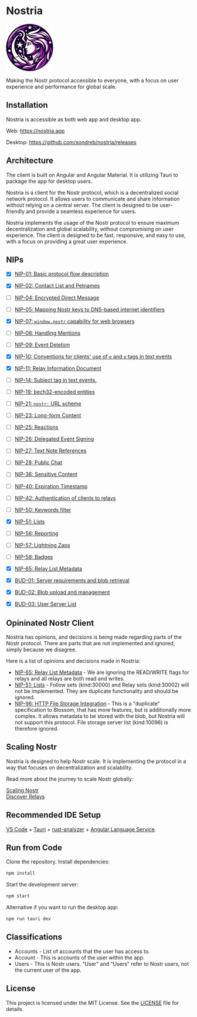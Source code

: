 # Nostria

<img src="public/icons/icon-128x128.png" alt="Nostria Logo" width="128" height="128">

Making the Nostr protocol accessible to everyone, with a focus on user experience and performance for global scale.

## Installation

Nostria is accessible as both web app and desktop app.

Web: https://nostria.app

Desktop: https://github.com/sondreb/nostria/releases

## Architecture

The client is built on Angular and Angular Material. It is utilizing Tauri to package the app for desktop users.

Nostria is a client for the Nostr protocol, which is a decentralized social network protocol. It allows users to communicate and share information without relying on a central server. The client is designed to be user-friendly and provide a seamless experience for users.

Nostria implements the usage of the Nostr protocol to ensure maximum decentralization and global scalability, without compromising on user experience. The client is designed to be fast, responsive, and easy to use, with a focus on providing a great user experience.

## NIPs

- [x] [NIP-01: Basic protocol flow description](https://github.com/nostr-protocol/nips/blob/master/01.md)
- [x] [NIP-02: Contact List and Petnames](https://github.com/nostr-protocol/nips/blob/master/02.md)
- [ ] [NIP-04: Encrypted Direct Message](https://github.com/nostr-protocol/nips/blob/master/04.md)
- [ ] [NIP-05: Mapping Nostr keys to DNS-based internet identifiers](https://github.com/nostr-protocol/nips/blob/master/05.md)
- [x] [NIP-07: `window.nostr` capability for web browsers](https://github.com/nostr-protocol/nips/blob/master/07.md)
- [ ] [NIP-08: Handling Mentions](https://github.com/nostr-protocol/nips/blob/master/08.md)
- [ ] [NIP-09: Event Deletion](https://github.com/nostr-protocol/nips/blob/master/09.md)
- [x] [NIP-10: Conventions for clients' use of `e` and `p` tags in text events](https://github.com/nostr-protocol/nips/blob/master/10.md)
- [x] [NIP-11: Relay Information Document](https://github.com/nostr-protocol/nips/blob/master/11.md)
- [ ] [NIP-14: Subject tag in text events.](https://github.com/nostr-protocol/nips/blob/master/14.md)
- [ ] [NIP-19: bech32-encoded entities](https://github.com/nostr-protocol/nips/blob/master/19.md)
- [ ] [NIP-21: `nostr:` URL scheme](https://github.com/nostr-protocol/nips/blob/master/21.md)
- [ ] [NIP-23: Long-form Content](https://github.com/nostr-protocol/nips/blob/master/23.md)
- [ ] [NIP-25: Reactions](https://github.com/nostr-protocol/nips/blob/master/25.md)
- [ ] [NIP-26: Delegated Event Signing](https://github.com/nostr-protocol/nips/blob/master/26.md)
- [ ] [NIP-27: Text Note References](https://github.com/nostr-protocol/nips/blob/master/27.md)
- [ ] [NIP-28: Public Chat](https://github.com/nostr-protocol/nips/blob/master/28.md)
- [ ] [NIP-36: Sensitive Content](https://github.com/nostr-protocol/nips/blob/master/36.md)
- [ ] [NIP-40: Expiration Timestamp](https://github.com/nostr-protocol/nips/blob/master/40.md)
- [ ] [NIP-42: Authentication of clients to relays](https://github.com/nostr-protocol/nips/blob/master/42.md)
- [ ] [NIP-50: Keywords filter](https://github.com/nostr-protocol/nips/blob/master/50.md)
- [x] [NIP-51: Lists](https://github.com/nostr-protocol/nips/blob/master/51.md)
- [ ] [NIP-56: Reporting](https://github.com/nostr-protocol/nips/blob/master/56.md)
- [ ] [NIP-57: Lightning Zaps](https://github.com/nostr-protocol/nips/blob/master/57.md)
- [ ] [NIP-58: Badges](https://github.com/nostr-protocol/nips/blob/master/58.md)
- [x] [NIP-65: Relay List Metadata](https://github.com/nostr-protocol/nips/blob/master/65.md)

- [x] [BUD-01: Server requirements and blob retrieval](https://github.com/hzrd149/blossom/blob/master/buds/01.md)
- [x] [BUD-02: Blob upload and management](https://github.com/hzrd149/blossom/blob/master/buds/02.md)
- [x] [BUD-03: User Server List](https://github.com/hzrd149/blossom/blob/master/buds/03.md)

## Opininated Nostr Client

Nostria has opinions, and decisions is being made regarding parts of the Nostr protocol. There are parts that are not implemented and ignored, simply because we disagree.

Here is a list of opinions and decisions made in Nostria:

- [NIP-65: Relay List Metadata](https://github.com/nostr-protocol/nips/blob/master/65.md) - We are ignoring the READ/WRITE flags for relays and all relays are both read and writes.
- [NIP-51: Lists](https://github.com/nostr-protocol/nips/blob/master/51.md) - Follow sets (kind:30000) and Relay sets (kind:30002) will not be implemented. They are duplicate functionality and should be ignored.
- [NIP-96: HTTP File Storage Integration](https://github.com/nostr-protocol/nips/blob/master/96.md) - This is a "duplicate" specification to Blossom, that has more features, but is additionally more complex. It allows metadata to be stored with the blob, but Nostria will not support this protocol. File storage server list (kind:10096) is therefore
ignored.

## Scaling Nostr

Nostria is designed to help Nostr scale. It is implementing the protocol in a way that focuses on decentralization and scalability.

Read more about the journey to scale Nostr globally:

[Scaling Nostr](https://medium.com/@sondreb/scaling-nostr-e50276774367)   
[Discover Relays](https://medium.com/@sondreb/discovery-relays-e2b0bd00feec)

## Recommended IDE Setup

[VS Code](https://code.visualstudio.com/) + [Tauri](https://marketplace.visualstudio.com/items?itemName=tauri-apps.tauri-vscode) + [rust-analyzer](https://marketplace.visualstudio.com/items?itemName=rust-lang.rust-analyzer) + [Angular Language Service](https://marketplace.visualstudio.com/items?itemName=Angular.ng-template).

## Run from Code

Clone the repository.
Install dependencies:
   ```bash
   npm install
   ```
Start the development server:
   ```bash
   npm start
   ```

Alternative if you want to run the desktop app:
   ```bash
   npm run tauri dev
   ```

## Classifications

* Accounts - List of accounts that the user has access to.
* Account - This is accounts of the user within the app.
* Users - This is Nostr users. "User" and "Users" refer to Nostr users, not the current user of the app.

## License

This project is licensed under the MIT License. See the [LICENSE](LICENSE) file for details.